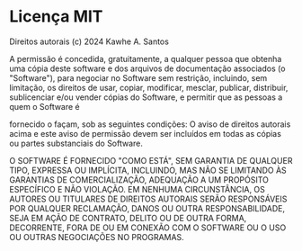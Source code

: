 # Licença MIT
Direitos autorais (c) 2024 Kawhe A. Santos

A permissão é concedida, gratuitamente, a qualquer pessoa que obtenha uma cópia
deste software e dos arquivos de documentação associados (o "Software"), para
negociar no Software sem restrição, incluindo, sem limitação, os direitos
de usar, copiar, modificar, mesclar, publicar, distribuir, sublicenciar e/ou vender
cópias do Software, e permitir que as pessoas a quem o Software é

fornecido o façam, sob as seguintes condições:
O aviso de direitos autorais acima e este aviso de permissão devem ser incluídos
em todas as cópias ou partes substanciais do Software.

O SOFTWARE É FORNECIDO "COMO ESTÁ", SEM GARANTIA DE QUALQUER TIPO, EXPRESSA OU
IMPLÍCITA, INCLUINDO, MAS NÃO SE LIMITANDO ÀS GARANTIAS DE COMERCIALIZAÇÃO,
ADEQUAÇÃO A UM PROPÓSITO ESPECÍFICO E NÃO VIOLAÇÃO. EM NENHUMA CIRCUNSTÂNCIA, OS
AUTORES OU TITULARES DE DIREITOS AUTORAIS SERÃO RESPONSÁVEIS POR QUALQUER RECLAMAÇÃO,
DANOS OU OUTRA RESPONSABILIDADE, SEJA EM AÇÃO DE CONTRATO, DELITO OU DE OUTRA FORMA,
DECORRENTE, FORA DE OU EM CONEXÃO COM O SOFTWARE OU O USO OU OUTRAS NEGOCIAÇÕES NO
PROGRAMAS.